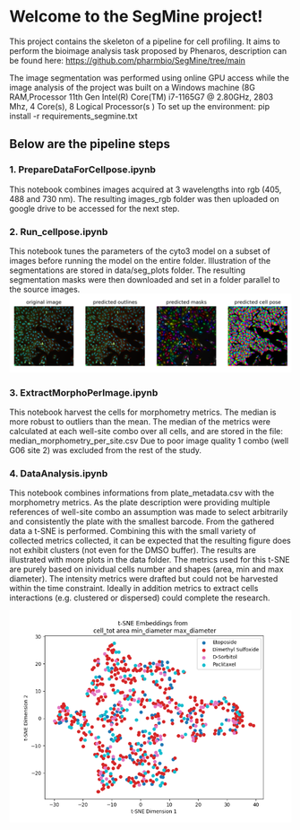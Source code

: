 # Welcome to the SegMine project!

This project contains the skeleton of a pipeline for cell profiling.
It aims to perform the bioimage analysis task proposed by Phenaros, description can be found here: https://github.com/pharmbio/SegMine/tree/main

The image segmentation was performed using online GPU access while the image analysis of the project was built on a Windows machine (8G RAM,Processor	11th Gen Intel(R) Core(TM) i7-1165G7 @ 2.80GHz, 2803 Mhz, 4 Core(s), 8 Logical Processor(s )
To set up the environment: 
pip install -r requirements_segmine.txt 

## Below are the pipeline steps 

### 1. PrepareDataForCellpose.ipynb 
This notebook combines images acquired at 3 wavelengths into rgb (405, 488 and 730 nm). The resulting images_rgb folder was then uploaded on google drive to be accessed for the next step.

### 2. Run_cellpose.ipynb
This notebook tunes the parameters of the cyto3 model on a subset of images before running the model on the entire folder. Illustration of the segmentations are stored in data/seg_plots folder. The resulting segmentation masks were then downloaded and set in a folder parallel to the source images.
![Example result](Figures/ExampleOfSegmentation.png)

### 3. ExtractMorphoPerImage.ipynb 
This notebook harvest the cells for morphometry metrics. The median  is more robust to outliers than the mean. The median of the metrics were calculated at each well-site combo over all cells, and are stored in the file:
median_morphometry_per_site.csv 
Due to poor image quality 1 combo (well G06 site 2) was excluded from the rest of the study.

### 4. DataAnalysis.ipynb
This notebook combines informations from plate_metadata.csv with the morphometry metrics. As the plate description were providing multiple references of well-site combo an assumption was made to select arbitrarily and consistently the plate with the smallest barcode.
From the gathered data a t-SNE is performed. Combining this with the small variety of collected metrics collected, it can be expected that the resulting figure does not exhibit clusters (not even for the DMSO buffer). The results are illustrated with more plots in the data folder. 
The metrics used for this t-SNE are purely based on inividual cells number and shapes (area, min and max diameter). The intensity metrics were drafted but could not be harvested within the time constraint. Ideally in addition metrics to extract cells interactions (e.g. clustered or dispersed) could complete the research.  

![Example result](Figures/t-SNE-per_compound_type.png)
